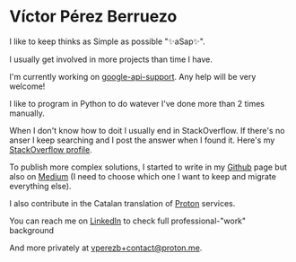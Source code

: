 # Víctor Pérez Berruezo

I like to keep thinks as Simple as possible "✨aSap✨".

I usually get involved in more projects than time I have.

I'm currently working on [google-api-support](https://github.com/vperezb/google-api-support). Any help will be very welcome!

I like to program in Python to do watever I've done more than 2 times manually.

When I don't know how to doit I usually end in StackOverflow. If there's no anser I keep searching and I post the answer when I found it. Here's my [StackOverflow profile](https://stackoverflow.com/users/6109224/vperezb).

To publish more complex solutions, I started to write in my [Github](https://github.com/vperezb) page but also on [Medium](https://medium.com/@victor.perez.berruezo) (I need to choose which one I want to keep and migrate everything else).

I also contribute in the Catalan translation of [Proton](https://proton.me/) services.

You can reach me on [LinkedIn](https://www.linkedin.com/in/vperezb-) to check full professional-"work" background

And more privately at vperezb+contact@proton.me.
